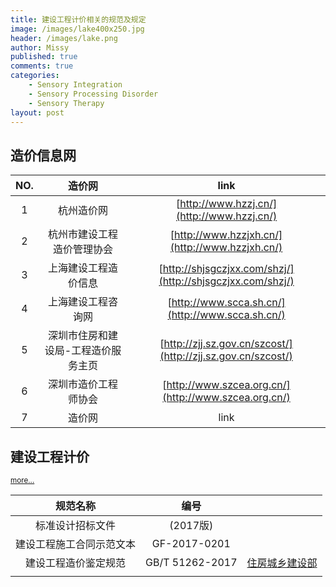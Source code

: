 ```yaml
---
title: 建设工程计价相关的规范及规定
image: /images/lake400x250.jpg
header: /images/lake.png
author: Missy
published: true
comments: true
categories: 
    - Sensory Integration
    - Sensory Processing Disorder
    - Sensory Therapy
layout: post
---
```



## 造价信息网






|    NO.      |       造价网       |    link          |  
|:-----------:|:-----------------:|:----------------:|
| 1 |  杭州造价网      |  [http://www.hzzj.cn/](http://www.hzzj.cn/)  |  
| 2 |  杭州市建设工程造价管理协会  |  [http://www.hzzjxh.cn/](http://www.hzzjxh.cn/)  |
| 3 |  上海建设工程造价信息       |     [http://shjsgczjxx.com/shzj/](http://shjsgczjxx.com/shzj/) |
| 4 |  上海建设工程咨询网         |   [http://www.scca.sh.cn/](http://www.scca.sh.cn/)  |     
| 5 |   深圳市住房和建设局-工程造价服务主页  | [http://zjj.sz.gov.cn/szcost/](http://zjj.sz.gov.cn/szcost/) | 
| 6 | 深圳市造价工程师协会 | [http://www.szcea.org.cn/](http://www.szcea.org.cn/) |
| 7 |       造价网       |    link          |  
 


## 建设工程计价


<small>[more...](/docs/)</small>


<!-- <embed src="/docs/new-safe-driving-product-for-families.pdf" width="1000" height="1000" type="application/pdf"/></embed> -->


<!-- <div class="embed-responsive embed-responsive-16by9"> -->
  <!-- <iframe class="embed-responsive-item" src="/docs/visual-vestibular-presentation.pptx" allowfullscreen></iframe> -->
<!-- </div> -->

|         规范名称              |       编号      |              |  
|:----------------------------:|:---------------:|:------------:|
|         标准设计招标文件       |     (2017版)      |       |  
|    建设工程施工合同示范文本    |     GF-2017-0201   |        |         
|     建设工程造价鉴定规范       |   GB/T 51262-2017 |    [住房城乡建设部](http://www.mohurd.gov.cn/wjfb/201803/t20180309_235348.html)    |
|                         |                   |          |